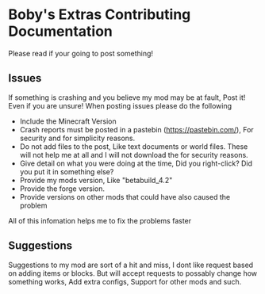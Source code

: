 # Boby's Extras Contributing Documentation
Please read if your going to post something!

## Issues
If something is crashing and you believe my mod may be at fault, Post it! Even if you are unsure!
When posting issues please do the following
- Include the Minecraft Version
- Crash reports must be posted in a pastebin (https://pastebin.com/), For security and for simplicity reasons.
- Do not add files to the post, Like text documents or world files. These will not help me at all and I will not download the for security reasons.
- Give detail on what you were doing at the time, Did you right-click? Did you put it in something else?
- Provide my mods version, Like "betabuild_4.2"
- Provide the forge version.
- Provide versions on other mods that could have also caused the problem

All of this infomation helps me to fix the problems faster

## Suggestions
Suggestions to my mod are sort of a hit and miss, I dont like request based on adding items or blocks. But will accept requests to possably change
how something works, Add extra configs, Support for other mods and such.
